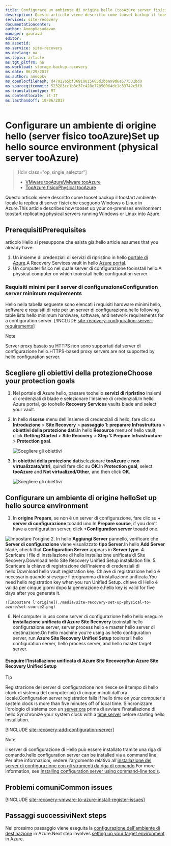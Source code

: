 ```yaml
---
title: Configurare un ambiente di origine hello (tooAzure server fisici) | Documenti Microsoft
description: Questo articolo viene descritto come tooset backup il toostart ambiente locale la replica di server fisici che eseguono Windows o Linux in Azure.
services: site-recovery
documentationcenter: 
author: AnoopVasudavan
manager: gauravd
editor: 
ms.assetid: 
ms.service: site-recovery
ms.devlang: na
ms.topic: article
ms.tgt_pltfrm: na
ms.workload: storage-backup-recovery
ms.date: 06/29/2017
ms.author: anoopkv
ms.openlocfilehash: d4702265bf36910015685d2bba99d6e577531bd0
ms.sourcegitcommit: 523283cc1b3c37c428e77850964dc1c33742c5f0
ms.translationtype: MT
ms.contentlocale: it-IT
ms.lasthandoff: 10/06/2017
---
```

# <a name="set-up-hello-source-environment-physical-server-tooazure"></a><span data-ttu-id="b4c24-103">Configurare un ambiente di origine hello (server fisico tooAzure)</span><span class="sxs-lookup"><span data-stu-id="b4c24-103">Set up hello source environment (physical server tooAzure)</span></span>
> [!div class="op_single_selector"]
> * [<span data-ttu-id="b4c24-104">VMware tooAzure</span><span class="sxs-lookup"><span data-stu-id="b4c24-104">VMware tooAzure</span></span>](./site-recovery-set-up-vmware-to-azure.md)
> * [<span data-ttu-id="b4c24-105">TooAzure fisico</span><span class="sxs-lookup"><span data-stu-id="b4c24-105">Physical tooAzure</span></span>](./site-recovery-set-up-physical-to-azure.md)

<span data-ttu-id="b4c24-106">Questo articolo viene descritto come tooset backup il toostart ambiente locale la replica di server fisici che eseguono Windows o Linux in Azure.</span><span class="sxs-lookup"><span data-stu-id="b4c24-106">This article describes how tooset up your on-premises environment toostart replicating physical servers running Windows or Linux into Azure.</span></span>

## <a name="prerequisites"></a><span data-ttu-id="b4c24-107">Prerequisiti</span><span class="sxs-lookup"><span data-stu-id="b4c24-107">Prerequisites</span></span>

<span data-ttu-id="b4c24-108">articolo Hello si presuppone che esista già:</span><span class="sxs-lookup"><span data-stu-id="b4c24-108">hello article assumes that you already have:</span></span>
1. <span data-ttu-id="b4c24-109">Un insieme di credenziali di servizi di ripristino in hello [portale di Azure](http://portal.azure.com "portale di Azure").</span><span class="sxs-lookup"><span data-stu-id="b4c24-109">A Recovery Services vault in hello [Azure portal](http://portal.azure.com "Azure portal").</span></span>
3. <span data-ttu-id="b4c24-110">Un computer fisico nel quale server di configurazione tooinstall hello.</span><span class="sxs-lookup"><span data-stu-id="b4c24-110">A physical computer on which tooinstall hello configuration server.</span></span>

### <a name="configuration-server-minimum-requirements"></a><span data-ttu-id="b4c24-111">Requisiti minimi per il server di configurazione</span><span class="sxs-lookup"><span data-stu-id="b4c24-111">Configuration server minimum requirements</span></span>
<span data-ttu-id="b4c24-112">Hello nella tabella seguente sono elencati i requisiti hardware minimi hello, software e requisiti di rete per un server di configurazione.</span><span class="sxs-lookup"><span data-stu-id="b4c24-112">hello following table lists hello minimum hardware, software, and network requirements for a configuration server.</span></span>
[!INCLUDE [site-recovery-configuration-server-requirements](../../includes/site-recovery-configuration-and-scaleout-process-server-requirements.md)]

> [!NOTE]
> <span data-ttu-id="b4c24-113">Server proxy basato su HTTPS non sono supportati dal server di configurazione hello.</span><span class="sxs-lookup"><span data-stu-id="b4c24-113">HTTPS-based proxy servers are not supported by hello configuration server.</span></span>

## <a name="choose-your-protection-goals"></a><span data-ttu-id="b4c24-114">Scegliere gli obiettivi della protezione</span><span class="sxs-lookup"><span data-stu-id="b4c24-114">Choose your protection goals</span></span>

1. <span data-ttu-id="b4c24-115">Nel portale di Azure hello, passare toohello **servizi di ripristino** insiemi di credenziali di blade e selezionare l'insieme di credenziali.</span><span class="sxs-lookup"><span data-stu-id="b4c24-115">In hello Azure portal, go toohello **Recovery Services** vaults blade and select your vault.</span></span>
2. <span data-ttu-id="b4c24-116">In hello **risorse** menu dell'insieme di credenziali di hello, fare clic su **Introduzione** > **Site Recovery** > **passaggio 1: preparare Infrastruttura** > **obiettivi della protezione dati**.</span><span class="sxs-lookup"><span data-stu-id="b4c24-116">In hello **Resource** menu of hello vault, click **Getting Started** > **Site Recovery** > **Step 1: Prepare Infrastructure** > **Protection goal**.</span></span>

    ![Scegliere gli obiettivi](./media/site-recovery-set-up-physical-to-azure/choose-goals.png)
3. <span data-ttu-id="b4c24-118">In **obiettivi della protezione dati**selezionare **tooAzure** e **non virtualizzato/altri**, quindi fare clic su **OK**.</span><span class="sxs-lookup"><span data-stu-id="b4c24-118">In **Protection goal**, select **tooAzure** and **Not virtualized/Other**, and then click **OK**.</span></span>

    ![Scegliere gli obiettivi](./media/site-recovery-set-up-physical-to-azure/physical-protection-goal.PNG)

## <a name="set-up-hello-source-environment"></a><span data-ttu-id="b4c24-120">Configurare un ambiente di origine hello</span><span class="sxs-lookup"><span data-stu-id="b4c24-120">Set up hello source environment</span></span>

1. <span data-ttu-id="b4c24-121">In **origine Prepare**, se non è un server di configurazione, fare clic su **+ server di configurazione** tooadd uno.</span><span class="sxs-lookup"><span data-stu-id="b4c24-121">In **Prepare source**, if you don’t have a configuration server, click **+Configuration server** tooadd one.</span></span>

  ![Impostare l'origine](./media/site-recovery-set-up-physical-to-azure/plus-config-srv.png)
2. <span data-ttu-id="b4c24-123">In hello **Aggiungi Server** pannello, verificare che **Server di configurazione** viene visualizzato **tipo Server**.</span><span class="sxs-lookup"><span data-stu-id="b4c24-123">In hello **Add Server** blade, check that **Configuration Server** appears in **Server type**.</span></span>
4. <span data-ttu-id="b4c24-124">Scaricare i file di installazione di hello installazione unificata di Site Recovery.</span><span class="sxs-lookup"><span data-stu-id="b4c24-124">Download hello Site Recovery Unified Setup installation file.</span></span>
5. <span data-ttu-id="b4c24-125">Scaricare la chiave di registrazione dell'insieme di credenziali di hello.</span><span class="sxs-lookup"><span data-stu-id="b4c24-125">Download hello vault registration key.</span></span> <span data-ttu-id="b4c24-126">Chiave di registrazione hello è necessario quando si esegue il programma di installazione unificata.</span><span class="sxs-lookup"><span data-stu-id="b4c24-126">You need hello registration key when you run Unified Setup.</span></span> <span data-ttu-id="b4c24-127">chiave di Hello è valida per cinque giorni dopo la generazione è.</span><span class="sxs-lookup"><span data-stu-id="b4c24-127">hello key is valid for five days after you generate it.</span></span>

    ![Impostare l'origine](./media/site-recovery-set-up-physical-to-azure/set-source2.png)
6. <span data-ttu-id="b4c24-129">Nel computer in uso come server di configurazione hello hello eseguire **installazione unificata di Azure Site Recovery** tooinstall hello configurazione server, server process hello e master hello server di destinazione.</span><span class="sxs-lookup"><span data-stu-id="b4c24-129">On hello machine you’re using as hello configuration server, run **Azure Site Recovery Unified Setup** tooinstall hello configuration server, hello process server, and hello master target server.</span></span>

#### <a name="run-azure-site-recovery-unified-setup"></a><span data-ttu-id="b4c24-130">Eseguire l'Installazione unificata di Azure Site Recovery</span><span class="sxs-lookup"><span data-stu-id="b4c24-130">Run Azure Site Recovery Unified Setup</span></span>

> [!TIP]
> <span data-ttu-id="b4c24-131">Registrazione del server di configurazione non riesce se il tempo di hello clock di sistema del computer più di cinque minuti dall'ora locale.</span><span class="sxs-lookup"><span data-stu-id="b4c24-131">Configuration server registration fails if hello time on your computer's system clock is more than five minutes off of local time.</span></span> <span data-ttu-id="b4c24-132">Sincronizzare l'orologio di sistema con un [server ora](https://technet.microsoft.com/windows-server-docs/identity/ad-ds/get-started/windows-time-service/windows-time-service) prima di avviare l'installazione di hello.</span><span class="sxs-lookup"><span data-stu-id="b4c24-132">Synchronize your system clock with a [time server](https://technet.microsoft.com/windows-server-docs/identity/ad-ds/get-started/windows-time-service/windows-time-service) before starting hello installation.</span></span>

[!INCLUDE [site-recovery-add-configuration-server](../../includes/site-recovery-add-configuration-server.md)]

> [!NOTE]
> <span data-ttu-id="b4c24-133">il server di configurazione di Hello può essere installato tramite una riga di comando.</span><span class="sxs-lookup"><span data-stu-id="b4c24-133">hello configuration server can be installed via a command line.</span></span> <span data-ttu-id="b4c24-134">Per altre informazioni, vedere l'argomento relativo all'[installazione del server di configurazione con gli strumenti da riga di comando](http://aka.ms/installconfigsrv).</span><span class="sxs-lookup"><span data-stu-id="b4c24-134">For more information, see [Installing configuration server using command-line tools](http://aka.ms/installconfigsrv).</span></span>


## <a name="common-issues"></a><span data-ttu-id="b4c24-135">Problemi comuni</span><span class="sxs-lookup"><span data-stu-id="b4c24-135">Common issues</span></span>

[!INCLUDE [site-recovery-vmware-to-azure-install-register-issues](../../includes/site-recovery-vmware-to-azure-install-register-issues.md)]


## <a name="next-steps"></a><span data-ttu-id="b4c24-136">Passaggi successivi</span><span class="sxs-lookup"><span data-stu-id="b4c24-136">Next steps</span></span>

<span data-ttu-id="b4c24-137">Nel prossimo passaggio viene eseguita la [configurazione dell'ambiente di destinazione](./site-recovery-prepare-target-physical-to-azure.md) in Azure.</span><span class="sxs-lookup"><span data-stu-id="b4c24-137">Next step involves [setting up your target environment](./site-recovery-prepare-target-physical-to-azure.md) in Azure.</span></span>
